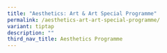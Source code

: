 ```yaml
---
title: "Aesthetics: Art & Art Special Programme"
permalink: /aesthetics-art-art-special-programme/
variant: tiptap
description: ""
third_nav_title: Aesthetics Programme
---
```

<p></p>